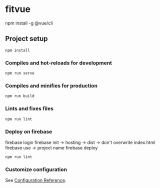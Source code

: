 # fitvue

npm install -g @vue/cli

## Project setup

```
npm install
```

### Compiles and hot-reloads for development

```
npm run serve
```

### Compiles and minifies for production

```
npm run build
```

### Lints and fixes files

```
npm run lint
```
### Deploy on firebase
firebase login
firebase init -> hosting -> dist -> don't overwrite index.html
firebase use -> project name
firebase deploy

```
npm run lint
```

### Customize configuration

See [Configuration Reference](https://cli.vuejs.org/config/).
